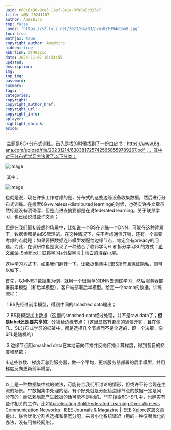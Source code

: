 ```yaml
---
uuid: 068c6c30-9ce3-11ef-8e1a-0fa0a8c325e7
title: 周报-20241107
author: Ameshiro
top: false
cover: 'https://s2.loli.net/2023/04/03/pvexKZFJ94oGbu8.jpg'
toc: true
mathjax: true
copyright_author: Ameshiro
hidden: true
abbrlink: af40221c
date: 2024-11-07 16:33:55
updated:
description:
img:
top_img:
password:
summary:
tags:
categories:
copyright:
copyright_author_href:
copyright_url:
copyright_info:
aplayer:
highlight_shrink:
aside:
---
```


​	主题是6G+分布式训练。首先是找的时候找到了一份白皮书：https://www.6g-ana.com/upload/file/20231214/6383817257425658559789267.pdf；，其中对于分布式学习方法做了以下分类：

![image](https://cdn.jsdelivr.net/gh/Ameshiro77/BlogPicture/pic/image-20241107165627465.png)

​			其中：

![image](https://cdn.jsdelivr.net/gh/Ameshiro77/BlogPicture/pic/image-20241107165854153.png)

​		也就是说，现在许多工作考虑的是，分布式的这些边缘设备收集数据，然后进行分布式训练。在搜索6G+wireless+distributed learning的时候，也确实许多文章虽然标题没有明确写，但是点进去摘要都是在说federated learning。关于联邦学习，也已经说过些许文章；

​		但是在我们最初设想的场景中，比如说一个BS在训练一个DNN，可能在这种背景下，数据集都是由BS管理的。在这种情况下，先不考虑通信开销，还有一个需要考虑的点就是：如果要把数据连带模型发配给边缘节点，肯定会有privacy的问题。为此，在调研中也是发现了一种结合了联邦学习FL和拆分学习SL的方式：[论文阅读-SplitFed：联邦学习+分裂学习 | 雨白的博客小屋](https://www.ameshiro77.cn/posts/86170f50.html)。

​		这种学习方式下，如果我们翻转一下，让数据集集中归BS所有且保证隐私，则可以如下：

​		首先，以MNIST数据集为例，就用一个很简单的DNN去训练学习，然后服务器部署前半模型（和后半模型），客户端部署后半模型。给定一个batch的数据，训练流程：

​		1.BS先经过前半模型，得到中间的smashed data输出；

​		2.BS将模型加上数据（这里的smashed data经过处理，并不是raw data了；**但是label还是要共享的**）分发给边缘节点；（这里显然有更高的通信开销，且在像FL、SL分布式学习的框架中，都是选择几个节点而不是全选的，即一个决策，像SFL是随机的）

​		3.边缘节点用smashed data在本地前向传播并反向传播计算梯度，得到各自的梯度和参数；

​		4.这些参数、梯度汇总到服务器，做一个平均，更新服务器部署的后半模型，并用梯度反向更新前半模型。

-----

​		以上是一种数据集中式的做法，可能符合我们所讨论的情形，但或许不符合现在主流的场景。**数据集中处理的话，有个好处就是分配给边缘节点的数据一定是同分布的；而依赖局部产生数据的话可能不是iid的。**在搜索6G+SFL中，也确实有些许相关的工作，比如[Accelerating Split Federated Learning Over Wireless Communication Networks | IEEE Journals & Magazine | IEEE Xplore](https://ieeexplore.ieee.org/document/10304624)这篇文章提出，联合优化分割点选择和带宽分配，来最小化系统延迟（用的一种交替优化的办法，没有用神经网络）。
